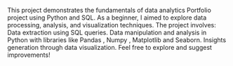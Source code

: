 This project demonstrates the fundamentals of data analytics Portfolio project using Python and SQL. As a beginner, 
I aimed to explore data processing, analysis, and visualization techniques. The project involves:
Data extraction using SQL queries.
Data manipulation and analysis in Python with libraries like Pandas , Numpy , Matplotlib and Seaborn.
Insights generation through data visualization.
Feel free to explore and suggest improvements!
